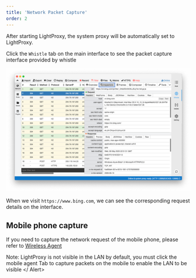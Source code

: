 ```yaml
---
title: 'Network Packet Capture'
order: 2
---
```


After starting LightProxy, the system proxy will be automatically set to LightProxy.


Click the `Whistle` tab on the main interface to see the packet capture interface provided by whistle


![img](../imgs/network-capture.png)


When we visit `https://www.bing.com`, we can see the corresponding request details on the interface.

## Mobile phone capture

If you need to capture the network request of the mobile phone, please refer to [Wireless Agent](./wireless)

<Alert> Note: LightProxy is not visible in the LAN by default, you must click the mobile agent Tab to capture packets on the mobile to enable the LAN to be visible </ Alert>